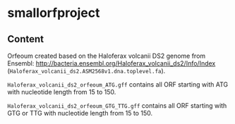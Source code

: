 # smallorfproject

## Content

Orfeoum created based on the Haloferax volcanii DS2 genome from Ensembl: http://bacteria.ensembl.org/Haloferax_volcanii_ds2/Info/Index (`Haloferax_volcanii_ds2.ASM2568v1.dna.toplevel.fa`).

`Haloferax_volcanii_ds2_orfeoum_ATG.gff` contains all ORF starting with ATG with nucleotide length from 15 to 150.

`Haloferax_volcanii_ds2_orfeoum_GTG_TTG.gff` contains all ORF starting with GTG or TTG with nucleotide length from 15 to 150.
